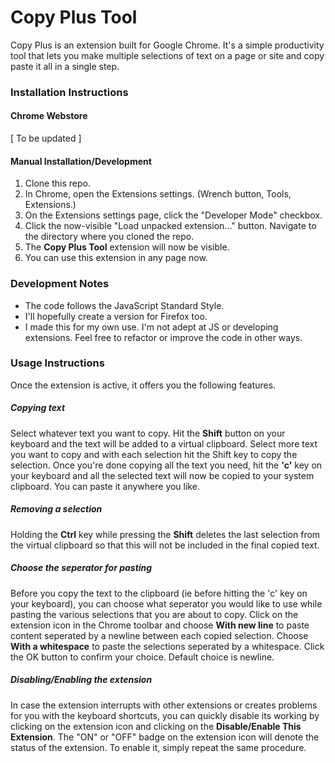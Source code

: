 # Copy Plus Tool
Copy Plus is an extension built for Google Chrome. It's a simple productivity tool that lets you make multiple selections of text on a page or site and copy paste it all in a single step.  

### Installation Instructions 

#### Chrome Webstore

[ To be updated ]

#### Manual Installation/Development

1. Clone this repo.
2. In Chrome, open the Extensions settings. (Wrench button, Tools, Extensions.)
3. On the Extensions settings page, click the "Developer Mode" checkbox.
4. Click the now-visible "Load unpacked extension…" button. Navigate to the directory where you cloned the repo.
5. The **Copy Plus Tool** extension will now be visible.
6. You can use this extension in any page now.


### Development Notes 
 
- The code follows the JavaScript Standard Style. 
- I'll hopefully create a version for Firefox too. 
- I made this for my own use. I'm not adept at JS or developing extensions. Feel free to refactor or improve the code in other ways. 

### Usage Instructions

Once the extension is active, it offers you the following features. 

##### Copying text 
Select whatever text you want to copy. Hit the **Shift** button on your keyboard and the text will be added to a virtual clipboard. Select more text you want to copy and with each selection hit the Shift key to copy the selection. Once you're done copying all the text you need, hit the **'c'** key on your keyboard and all the selected text will now be copied to your system clipboard. You can paste it anywhere you like.

##### Removing a selection
Holding the **Ctrl** key while pressing the **Shift** deletes the last selection from the virtual clipboard so that this will not be included in the final copied text. 

##### Choose the seperator for pasting
Before you copy the text to the clipboard (ie before hitting the 'c' key on your keyboard), you can choose what seperator you would like to use while pasting the various selections that you are about to copy. Click on the extension icon in the Chrome toolbar and choose **With new line** to paste content seperated by a newline between each copied selection. Choose **With a whitespace** to paste the selections seperated by a whitespace. Click the OK button to confirm your choice. Default choice is newline. 

##### Disabling/Enabling the extension
In case the extension interrupts with other extensions or creates problems for you with the keyboard shortcuts, you can quickly disable its working by clicking on the extension icon and clicking on the **Disable/Enable This Extension**. The "ON" or "OFF" badge on the extension icon will denote the status of the extension. To enable it, simply repeat the same procedure. 
